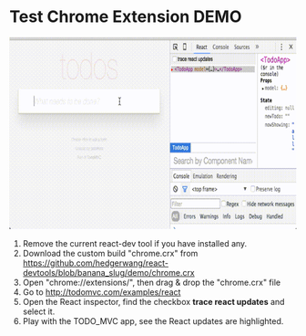 # Test Chrome Extension DEMO

![](/demo/demo.gif)

 1. Remove the current react-dev tool if you have installed any.
 2. Download the custom build "chrome.crx" from https://github.com/hedgerwang/react-devtools/blob/banana_slug/demo/chrome.crx
 3. Open "chrome://extensions/", then drag & drop the "chrome.crx" file
 4. Go to http://todomvc.com/examples/react
 5. Open the React inspector, find the checkbox **trace react updates** and select it.
 6. Play with the TODO_MVC app, see the React updates are highlighted.